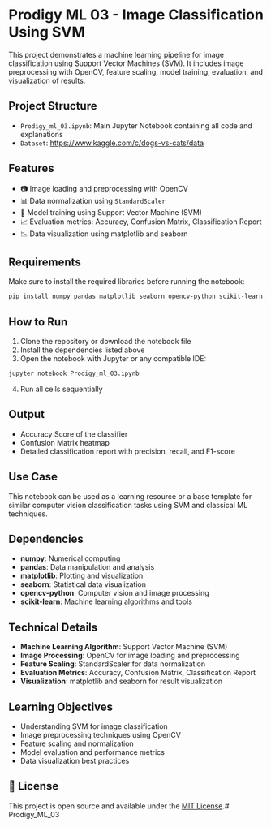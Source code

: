 # Prodigy ML 03 - Image Classification Using SVM

This project demonstrates a machine learning pipeline for image classification using Support Vector Machines (SVM). It includes image preprocessing with OpenCV, feature scaling, model training, evaluation, and visualization of results.

##  Project Structure

- `Prodigy_ml_03.ipynb`: Main Jupyter Notebook containing all code and explanations
- `Dataset`: https://www.kaggle.com/c/dogs-vs-cats/data 

##  Features

- 📷 Image loading and preprocessing with OpenCV
- 📊 Data normalization using `StandardScaler`
- 🧠 Model training using Support Vector Machine (SVM)
- 📈 Evaluation metrics: Accuracy, Confusion Matrix, Classification Report
- 📉 Data visualization using matplotlib and seaborn

##  Requirements

Make sure to install the required libraries before running the notebook:

```bash
pip install numpy pandas matplotlib seaborn opencv-python scikit-learn
```

##  How to Run

1. Clone the repository or download the notebook file
2. Install the dependencies listed above
3. Open the notebook with Jupyter or any compatible IDE:

```bash
jupyter notebook Prodigy_ml_03.ipynb
```

4. Run all cells sequentially

##  Output

- Accuracy Score of the classifier
- Confusion Matrix heatmap
- Detailed classification report with precision, recall, and F1-score

##  Use Case

This notebook can be used as a learning resource or a base template for similar computer vision classification tasks using SVM and classical ML techniques.

## Dependencies

- **numpy**: Numerical computing
- **pandas**: Data manipulation and analysis
- **matplotlib**: Plotting and visualization
- **seaborn**: Statistical data visualization
- **opencv-python**: Computer vision and image processing
- **scikit-learn**: Machine learning algorithms and tools

##  Technical Details

- **Machine Learning Algorithm**: Support Vector Machine (SVM)
- **Image Processing**: OpenCV for image loading and preprocessing
- **Feature Scaling**: StandardScaler for data normalization
- **Evaluation Metrics**: Accuracy, Confusion Matrix, Classification Report
- **Visualization**: matplotlib and seaborn for result visualization

##  Learning Objectives

- Understanding SVM for image classification
- Image preprocessing techniques using OpenCV
- Feature scaling and normalization
- Model evaluation and performance metrics
- Data visualization best practices

## 📄 License

This project is open source and available under the [MIT License](LICENSE).# Prodigy_ML_03
